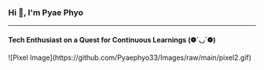 <h3>Hi 👋, I'm Pyae Phyo</h3>
<hr>
<h4>Tech Enthusiast on a Quest for Continuous Learnings (❁´◡`❁)</h4>
![Pixel Image](https://github.com/Pyaephyo33/Images/raw/main/pixel2.gif)
